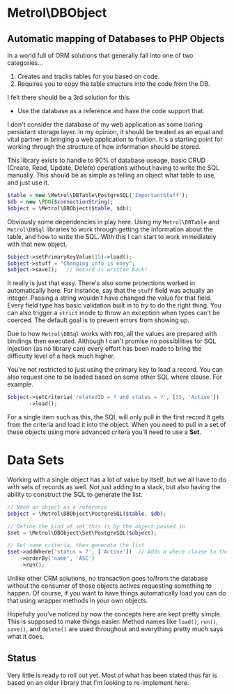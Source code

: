# Metrol\DBObject
## Automatic mapping of Databases to PHP Objects

In a world full of ORM solutions that generally fall into one of two categories...

1. Creates and tracks tables for you based on code.
1. Requires you to copy the table structure into the code from the DB.

I felt there should be a 3rd solution for this.

- Use the database as a reference and have the code support that.

I don't consider the database  of my web application as some boring persistant storage layer.  In my opinion, it should be treated as an equal and vital partner in bringing a web application to fruition.  It's a starting point for working through the structure of how information should be stored.

This library exists to handle to 90% of database useage, basic CRUD (Create, Read, Update, Delete) operations without having to write the SQL manually.  This should be as simple as telling an object what table to use, and just use it.

```php
$table = new \Metrol\DBTable\PostgreSQL('ImportantStuff');
$db = new \PDO($connectionString);
$object = \Metrol\DBObject($table, $db);
```

Obviously some dependencies in play here.  Using my `Metrol\DBTable` and `Metrol\DBSql` libraries to work through getting the information about the table, and how to write the SQL.  With this I can start to work immediately with that new object.

```php
$object->setPrimaryKeyValue(15)->load();
$object->stuff = "Changing info is easy";
$object->save();   // Record is written back! 
```

It really is just that easy.  There's also some protections worked in automatically here.  For instance, say that the `stuff` field was actually an integer.  Passing a string wouldn't have changed the value for that field.  Every field type has basic validation built in to _try_ to do the right thing.  You can also trigger a `strict` mode to throw an exception when types can't be coerced.  The default goal is to prevent errors from showing up.

Due to how `Metrol\DBSql` works with `PDO`, all the values are prepared with bindings then executed.  Although I can't promise no possibilities for SQL injection (as no library can) every effort has been made to bring the difficulty level of a hack much higher.

You're not restricted to just using the primary key to load a record.  You can also request one to be loaded based on some other SQL where clause.  For example.

```php
$object->setCriteria('relatedID = ? and status = ?', [35, 'Active'])
       ->load();
```

For a single item such as this, the SQL will only pull in the first record it gets from the criteria and load it into the object.  When you need to pull in a set of these objects using more advanced critera you'll need to use a **Set**.

# Data Sets

Working with a single object has a lot of value by itself, but we all have to do with sets of records as well.  Not just adding to a stack, but also having the ability to construct the SQL to generate the list.

```php
// Need an object as a reference
$object = \Metrol\DBObject\PostgreSQL($table, $db);

// Define the kind of set this is by the object passed in
$set = \Metrol\DBObject\Set\PostgreSQL($object);

// Set some criteria, then generate the list
$set->addWhere('status = ?', ['Active'])  // Adds a where clause to the stack
    ->orderBy('name', 'ASC')
    ->run();
```

Unlike other CRM solutions, no transaction goes to/from the database without the consumer of these objects actives requesting something to happen.  Of course, if you want to have things automatically load you can do that using wrapper methods in your own objects.

Hopefully you've noticed by now the concepts here are kept pretty simple.  This is supposed to make things easier.  Method names like `load()`, `run()`, `save()`, and `delete()` are used throughout and everything pretty much says what it does.

## Status
Very little is ready to roll out yet.  Most of what has been stated thus far is based on an older library that I'm looking to re-implement here.
